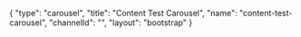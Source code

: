 {
    "type": "carousel",
    "title": "Content Test Carousel",
    "name": "content-test-carousel",
    "channelId": "",
    "layout": "bootstrap"
}